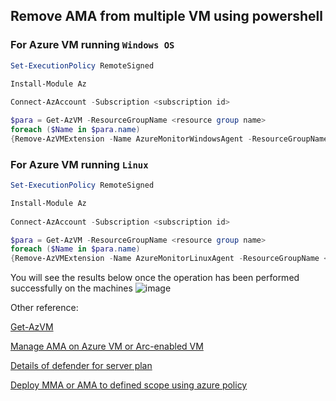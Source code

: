 ## Remove AMA from multiple VM using powershell

### For Azure VM running `Windows OS`
```powershell
Set-ExecutionPolicy RemoteSigned

Install-Module Az
  
Connect-AzAccount -Subscription <subscription id>

$para = Get-AzVM -ResourceGroupName <resource group name> 
foreach ($Name in $para.name)
{Remove-AzVMExtension -Name AzureMonitorWindowsAgent -ResourceGroupName <resource group name> -VMName $Name -Force} 
```

### For Azure VM running `Linux`
```powershell
Set-ExecutionPolicy RemoteSigned

Install-Module Az
  
Connect-AzAccount -Subscription <subscription id>

$para = Get-AzVM -ResourceGroupName <resource group name> 
foreach ($Name in $para.name)
{Remove-AzVMExtension -Name AzureMonitorLinuxAgent -ResourceGroupName <resource group name> -VMName $Name -Force}
```

You will see the results below once the operation has been performed successfully on the machines
![image](https://user-images.githubusercontent.com/96930989/211447888-4db1d32e-3ee7-42d5-adcd-9405f23d3fea.png)

Other reference:

[Get-AzVM](https://learn.microsoft.com/en-us/powershell/module/az.compute/get-azvm?view=azps-9.2.0)

[Manage AMA on Azure VM or Arc-enabled VM](https://learn.microsoft.com/en-us/azure/azure-monitor/agents/azure-monitor-agent-manage?tabs=azure-powershell#uninstall)

[Details of defender for server plan](https://learn.microsoft.com/en-us/azure/defender-for-cloud/plan-defender-for-servers-data-workspace)

[Deploy MMA or AMA to defined scope using azure policy](https://learn.microsoft.com/en-us/azure/azure-monitor/policy-reference)
